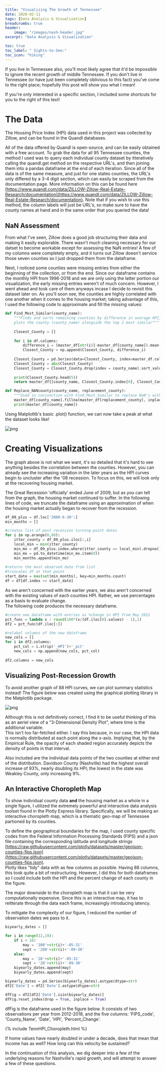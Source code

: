 ```yaml
---
title: "Visualizing The Growth of Tennessee"
date: 2020-02-11
tags: [Data Analysis & Visualization]
breadcrumbs: true
header:
    image: "/images/nash-header.jpg"
excerpt: "Data Analysis & Visualization"

toc: true
toc_label: " Sights-to-See:"
toc_icon: "hiking"
---
```


If you live in Tennessee also, you'll most likely agree that it'd be impossible to ignore the recent growth of middle Tennessee. If you don't live in Tennessee (or have just been completely oblivious to this fact) you've come to the right place; hopefully this post will show you what I mean!

If you're only interested in a specific section, I included some shortcuts for you to the right of this text!
  
  
# The Data
The Housing Price Index (HPI) data used in this project was collected by Zillow, and can be found in the Quandl databases.  
  
All of the data offered by Quandl is open-source, and can be easily obtained with a free account. To grab the data for all 95 Tennessee counties, the method I used was to query each individual county dataset by itteratively calling the quandl.get method on the respective URL's, and then joining them into a pandas dataframe at the end of each iteration. Since all of the data is of the same measure, and just for one states counties, the URL's only differed by a 3-4 digit section, which can easily be scraped from the documentation page. More information on this can be found here [https://www.quandl.com/data/ZILLOW-Zillow-Real-Estate-Research/documentation](https://www.quandl.com/data/ZILLOW-Zillow-Real-Estate-Research/documentation). Note that if you wish to use this method, the column labels will just be URL's, so make sure to have the county names at hand and in the same order that you queried the data!  
  
## NaN Assessment
From what I've seen, Zillow does a good job structuring their data and making it easily explorable. There wasn't much cleaning necessary for our datset to become workable except for assessing the NaN entries! A few of my columns were completely empty, and it turns out Zillow doesn't service those seven counties so I just dropped them from the dataframe.  
  
Next, I noticed some counties were missing entries from either the beginning of the collection, or from the end. Since our dataframe contains the monthly HPI from 1996-2018 and we are only using the latter portion our visualization, the early missing entries weren't of much concern. However, I went ahead and took care of them anyways incase I decide to revisit this dataset later on. As you'll soon see, the counties are highly correlated with one another when it comes to the housing market; taking advantage of this, I used the following code to approximate and fill the missing values:




```python
def Find_Most_Similar(county_name):
    """Finds and sorts remaining counties by difference in average HPI, prints top 5, and 
    plots the county (county_name) alongside the top 2 most similar"""
    
    Closest_County = []
    
    for i in df.columns:
        difference_i = (master_df[str(i)]-master_df[county_name]).mean(0)
        Closest_County = np.append(Closest_County, difference_i)
    
    Closest_County = pd.Series(data=Closest_County, index=master_df.columns.transpose())
    Closest_County = abs(Closest_County)
    Closest_County = Closest_County.drop(index = county_name).sort_values()
    
    print(Closest_County.head(5))
    return master_df[[county_name, Closest_County.index[0], Closest_County.index[1]]].plot()

def Replace_NANcounty(county_name, replacement_county):
    """Used in conjunction with Find_Most_Similar to replace NaN's with best fit"""
    master_df[county_name].fillna(master_df[replacement_county], inplace=True)
    print(master_df[county_name])
```


Using Matplotlib's basic .plot() function, we can now take a peak at what the dataset looks like!  

![png](/images/HPI_linegraph.png)

# Creating Visualizations
The graph above is not what we want, it's so detailed that it's hard to see anything besides the correlation between the counties. However, you can already see the increasing variation in the later years as the HPI curves begin to uncluster after the '08 recession. To focus on this, we will look only at the recovering housing market.  
  
The Great Recession 'officially' ended June of 2009, but as you can tell from the graph, the housing market continued to suffer. In the following lines of code, we truncate the dataframe using an approximation of when the housing market actually began to recover from the recession.


```python
df_09_plus = df.loc['2009-6-30':]
min_months = []

#creates list of post recession turning-point dates
for i in np.arange(0,88):
    itter_county = df_09_plus.iloc[:,i]
    local_min = min(itter_county)
    min_mo = df_09_plus.index.where(itter_county == local_min).dropna().values
    min_mo = pd.to_datetime(min_mo.item(0))
    min_months.append(min_mo)
    
#returns the most observed date from list 
#truncates df at that point
start_date = max(set(min_months), key=min_months.count)
df = df[df.index >= start_date]
```

As we aren't concerned with the earlier years, we also aren't concerned with the existing values of each counties HPI. Rather, we use percentages as a basis to evaluate change.  
The following code produces the necessary dataframe.


```python
#create new dataframe with entries as %change in HPI from May 2012
pct_func = lambda x : round(100*(x/(df.iloc[0].values) - 1),1)
df2 = pct_func(df.iloc[:])

#relabel columns of the new dataframe
new_cols = []
for i in df2.columns:
    pct_col = i.strip('_HPI')+'_pct'
    new_cols = np.append(new_cols, pct_col)
    
df2.columns = new_cols
```
## Visualizing Post-Recession Growth
To avoid another graph of 88 HPI curves, we can plot summary statistics instead! The figure below was created using the graphical plotting library in the Matplotlib package.


![png](/images/HPI_Matplotlib_plot.png)

Although this is not definitively correct, I find it to be useful thinking of this as an aeriel view of a "3-Dimensional Density Plot", where time is the additional variable.  
This isn't too far-fetched either. I say this because, in our case, the HPI data is normally distributed at each point along the x-axis. Implying that, by the Empirical Rule, the opacity of each shaded region accurately depicts the density of points in that interval.  
  
Also included are the individual data points of the two counties at either end of the distribution. Davidson County (Nashville) had the highest overall increase of 93%, nearly doubling its HPI; the lowest in the state was Weakley County, only increasing 9%.  

## An Interactive Choropleth Map
To show individual county data **and** the housing market as a whole in a single figure, I utilized the extremely powerful and interactive data analysis toolset found in the Plotly Express library. Specifically, we will be making an interactive choropleth map, which is a thematic geo-map of Tennessee partioned by its counties.  
  
To define the geographical boundaries for the map, I used county specific codes from the Federal Information Processing Standards (FIPS) and a json file containing the corresponding latitude and longitude strings [https://raw.githubusercontent.com/plotly/datasets/master/geojson-counties-fips.json](https://raw.githubusercontent.com/plotly/datasets/master/geojson-counties-fips.json).  
Plotly likes "tidy" data with as few columns as possible. Having 88 columns, this took quite a bit of restructuring. However, I did this for both dataframes so I could include both the HPI and the percent change of each county in the figure.  
  
The major downside to the choropleth map is that it can be very computationally expensive. Since this is an interactive map, it has to reitterate through the data each frame, increasingly introducing latency.  
  
To mitigate the complexity of our figure, I reduced the number of observation dates we pass to it.


```python
biyearly_dates = []

for i in range(12,19):
    if i < 10:
        may = '200'+str(i)+'-05-31'
        sept = '200'+str(i)+'-09-30'
    else:
        may = '20'+str(i)+'-05-31'
        sept = '20'+str(i)+'-09-30'
    biyearly_dates.append(may)
    biyearly_dates.append(sept)

biyearly_dates = pd.Series(biyearly_dates).astype(dtype=str)
df2['Date'] = df2['Date'].astype(dtype=str)

dfFig = df2[df2['Date'].isin(biyearly_dates)]
dfFig.reset_index(drop = True, inplace = True)
```

dfFig is the dataframe used in the figure below. It consists of two observations per year from 2012-2018, and the five columns: 'FIPS_code', 'County_Name', 'Date', 'HPI', 'Percent_Change'.


  
{% include TennHPI_Choropleth.html %}

  
If home values have nearly doubled in under a decade, does that mean that income has as well? How long can this velocity be sustained?  
  
In the continuation of this analysis, we dig deeper into a few of the underlying reasons for Nashville's rapid growth, and will attempt to answer a few of these questions.  

